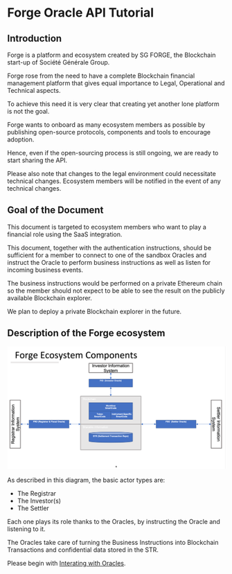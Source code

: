 # Forge Oracle API Tutorial

## Introduction

Forge is a platform and ecosystem created by SG FORGE, the Blockchain start-up of Société Générale Group.

Forge rose from the need to have a complete Blockchain financial management platform that gives equal importance to Legal, Operational and Technical aspects.

To achieve this need it is very clear that creating yet another lone platform is not the goal.

Forge wants to onboard as many ecosystem members as possible by publishing open-source protocols, components and tools to encourage adoption.

Hence, even if the open-sourcing process is still ongoing, we are ready to start sharing the API.

Please also note that changes to the legal environment could necessitate technical changes.
Ecosystem members will be notified in the event of any technical changes.

## Goal of the Document

This document is targeted to ecosystem members who want to play a financial role using the SaaS integration.

This document, together with the authentication instructions, should be sufficient for a member to connect to one of the sandbox Oracles and instruct the Oracle to perform business instructions as well as listen for incoming business events.

The business instructions would be performed on a private Ethereum chain so the member should not expect to be able to see the result on the publicly available Blockchain explorer.

We plan to deploy a private Blockchain explorer in the future.

## Description of the Forge ecosystem

![Forge ecosystem componenets](./img/forge-ecosystem-components.png)

As described in this diagram, the basic actor types are:

- The Registrar
- The Investor(s)
- The Settler

Each one plays its role thanks to the Oracles, by instructing the Oracle and listening to it.

The Oracles take care of turning the Business Instructions into Blockchain Transactions and confidential data stored in the STR.

Please begin with [Interating with Oracles](modules/explorerFRO.md).
